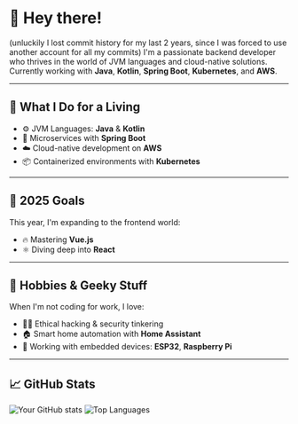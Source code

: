 # 👋 Hey there!

(unluckily I lost commit history for my last 2 years, since I was forced to use another account for all my commits)
I'm a passionate backend developer who thrives in the world of JVM languages and cloud-native solutions. Currently working with **Java**, **Kotlin**, **Spring Boot**, **Kubernetes**, and **AWS**.

---

## 💼 What I Do for a Living
- ⚙️ JVM Languages: **Java** & **Kotlin**
- 🚀 Microservices with **Spring Boot**
- ☁️ Cloud-native development on **AWS**
- 📦 Containerized environments with **Kubernetes**

---

## 🎯 2025 Goals
This year, I'm expanding to the frontend world:

- 🔥 Mastering **Vue.js**
- ⚛️ Diving deep into **React**

---

## 🧠 Hobbies & Geeky Stuff
When I'm not coding for work, I love:

- 🧑‍💻 Ethical hacking & security tinkering
- 🏠 Smart home automation with **Home Assistant**
- 📡 Working with embedded devices: **ESP32**, **Raspberry Pi**

---

## 📈 GitHub Stats

![Your GitHub stats](https://github-readme-stats.vercel.app/api?username=mejmo&show_icons=true&theme=tokyonight)
![Top Languages](https://github-readme-stats.vercel.app/api/top-langs/?username=mejmo&layout=compact&theme=tokyonight)
